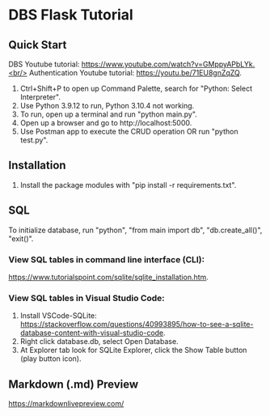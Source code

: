 # DBS Flask Tutorial

## Quick Start
DBS Youtube tutorial: https://www.youtube.com/watch?v=GMppyAPbLYk.<br/>
Authentication Youtube tutorial: https://youtu.be/71EU8gnZqZQ.
1. Ctrl+Shift+P to open up Command Palette, search for "Python: Select Interpreter".
2. Use Python 3.9.12 to run, Python 3.10.4 not working.
3. To run, open up a terminal and run "python main.py".
4. Open up a browser and go to http://localhost:5000.
5. Use Postman app to execute the CRUD operation OR run "python test.py".

## Installation
1. Install the package modules with "pip install -r requirements.txt".

## SQL
To initialize database, run "python", "from main import db", "db.create_all()", "exit()".
### View SQL tables in command line interface (CLI):
https://www.tutorialspoint.com/sqlite/sqlite_installation.htm.
### View SQL tables in Visual Studio Code:
1. Install VSCode-SQLite: https://stackoverflow.com/questions/40993895/how-to-see-a-sqlite-database-content-with-visual-studio-code.
2. Right click database.db, select Open Database.
3. At Explorer tab look for SQLite Explorer, click the Show Table button (play button icon).

## Markdown (.md) Preview
https://markdownlivepreview.com/
